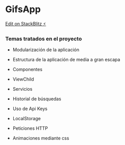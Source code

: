 # GifsApp

[Edit on StackBlitz ⚡️](https://stackblitz.com/edit/gifsapp)

### Temas tratados en el proyecto

- Modularización de la aplicación

- Estructura de la aplicación de media a gran escapa

- Componentes

- ViewChild

- Servicios

- Historial de búsquedas

- Uso de Api Keys

- LocalStorage

- Peticiones HTTP

- Animaciones mediante css